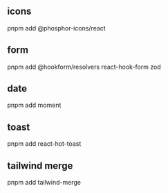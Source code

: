 ## icons
pnpm add @phosphor-icons/react

## form
pnpm add @hookform/resolvers react-hook-form zod

## date
pnpm add moment

## toast
pnpm add react-hot-toast

## tailwind merge
pnpm add tailwind-merge
